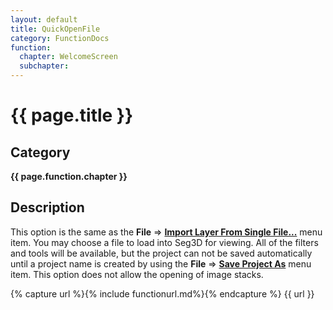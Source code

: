 ```yaml
---
layout: default
title: QuickOpenFile
category: FunctionDocs 
function:
  chapter: WelcomeScreen
  subchapter: 
---
```


# {{ page.title }} 

## Category

**{{ page.function.chapter }}**

## Description

This option is the same as the **File** ⇒ **[Import Layer From Single File...](File.md#import-layer-from-single-file)** menu item. You may choose a file to load into Seg3D for viewing. All of the filters and tools will be available, but the project can not be saved automatically until a project name is created by using the **File** ⇒ **[Save Project As](File.md#save-project-as)** menu item.
This option does not allow the opening of image stacks.

{% capture url %}{% include functionurl.md%}{% endcapture %}
{{ url }}

